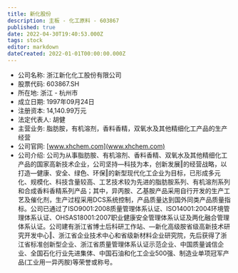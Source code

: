 ```yaml
---
title: 新化股份
description: 主板 - 化工原料 - 603867
published: true
date: 2022-04-30T19:40:53.000Z
tags: stock
editor: markdown
dateCreated: 2022-01-01T00:00:00.000Z
---
```


- 公司名称: 浙江新化化工股份有限公司
- 股票代码: 603867.SH
- 所在地: 浙江 - 杭州市
- 成立日期: 1997年09月24日
- 注册资本: 14,140.99万元
- 法定代表人: 胡健
- 主营业务: 脂肪胺，有机溶剂，香料香精，双氧水及其他精细化工产品的生产经营
- 公司官网: [www.xhchem.com](www.xhchem.com)
- 公司介绍: 公司为从事脂肪胺、有机溶剂、香料香精、双氧水及其他精细化工产品的国家高新技术企业，公司坚持―科技为本，创新发展‖的经营战略，以打造―健康、安全、绿色、环保‖的新型现代化工企业为目标，已形成多元化、规模化、科技含量较高、工艺技术较为先进的脂肪胺系列、有机溶剂系列和合成香料香精系列产品；其中，异丙胺、乙基胺产品采用自行开发的生产工艺及催化剂，生产过程采用DCS系统控制，产品质量达到国外同类产品质量指标。公司已通过了ISO9001:2008质量管理体系认证、ISO14001:2004环境管理体系认证、OHSAS18001:2007职业健康安全管理体系认证及两化融合管理体系认证。公司建有浙江省博士后科研工作站、―新化高级胺省级高新技术研究开发中心‖、浙江省企业技术中心和省级新材料企业研究院，先后获得了浙江省标准创新型企业、浙江省质量管理体系认证示范企业、中国质量诚信企业、全国石化行业先进集体、中国石油和化工企业500强、制造业单项冠军产品(工业用一异丙胺)等荣誉或称号。


